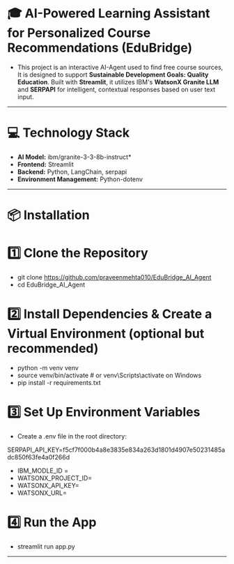 
# 🎓 AI-Powered Learning Assistant for Personalized Course Recommendations (EduBridge)

- This project is an interactive AI-Agent used to find free course sources, It is designed to support **Sustainable Development Goals: Quality Education**. Built with **Streamlit**, it utilizes IBM's **WatsonX Granite LLM** and **SERPAPI** for intelligent, contextual responses based on user text input.
---

# 💻 Technology Stack
- **AI Model:** ibm/granite-3-3-8b-instruct*
- **Frontend:** Streamlit
- **Backend:** Python, LangChain, serpapi
- **Environment Management:** Python-dotenv
---

# 📦 Installation

# 1️⃣ Clone the Repository
- git clone https://github.com/praveenmehta010/EduBridge_AI_Agent
- cd EduBridge_AI_Agent

# 2️⃣ Install Dependencies & Create a Virtual Environment (optional but recommended)
- python -m venv venv
- source venv/bin/activate  # or venv\Scripts\activate on Windows
- pip install -r requirements.txt

# 3️⃣ Set Up Environment Variables
- Create a .env file in the root directory:

SERPAPI_API_KEY=f5cf7f000b4a8e3835e834a263d1801d4907e50231485adc850f63fe4a0f266d

- IBM_MODLE_ID =
- WATSONX_PROJECT_ID=
- WATSONX_API_KEY=
- WATSONX_URL=

# 4️⃣ Run the App
- streamlit run app.py
-------------------------------------------------------------------------------------------------
